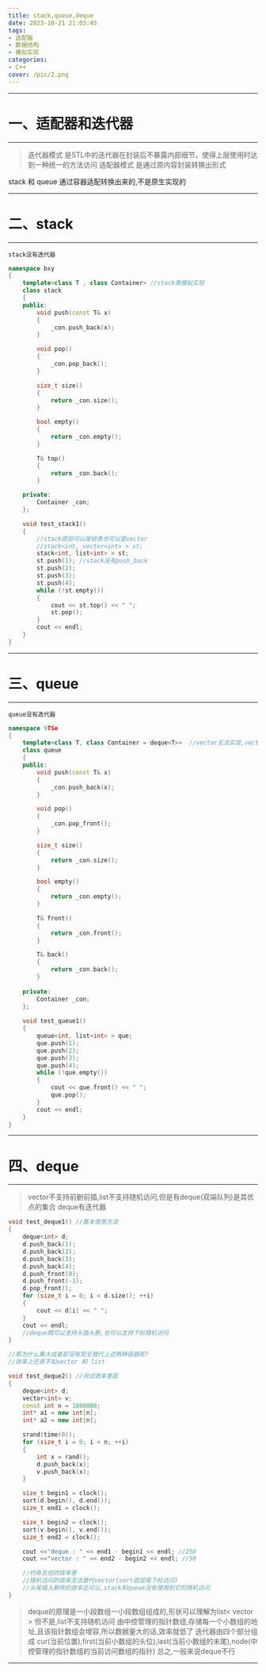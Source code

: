 ```yaml
---
title: stack,queue,deque
date: 2023-10-21 21:03:45
tags:
- 适配器
- 数据结构
- 模拟实现
categories: 
- C++
cover: /pic/2.png
---
```


---
# 一、适配器和迭代器
---

> 迭代器模式 是STL中的迭代器在封装后不暴露内部细节，使得上层使用时达到一种统一的方法访问
>适配器模式 是通过原内容封装转换出形式

stack 和 queue 通过容器适配转换出来的,不是原生实现的

---

# 二、stack
---
`stack没有迭代器`

```cpp
namespace bsy
{
	template<class T , class Container> //stack类模拟实现
	class stack
	{
	public:
		void push(const T& x)
		{
			_con.push_back(x);
		}

		void pop()
		{
			_con.pop_back();
		}

		size_t size()
		{
			return _con.size();
		}

		bool empty()
		{
			return _con.empty();
		}

		T& top()
		{
			return _con.back();
		}

	private:
		Container _con;
	};

	void test_stack1()
	{
		//stack底层可以是链表也可以是vector
		//stack<int, vector<int> > st;
		stack<int, list<int> > st;
		st.push(1); //stack没有push_back
		st.push(2);
		st.push(3);
		st.push(4);
		while (!st.empty())
		{
			cout << st.top() << " ";
			st.pop();
		}
		cout << endl;
	}
}

```

---
# 三、queue

---
`queue没有迭代器`
```cpp
namespace 9TSe
{
	template<class T, class Container = deque<T>>  //vector无法实现,vector没有前插前删操作,效率太低,一般是list作为底层
	class queue
	{
	public:
		void push(const T& x)
		{
			_con.push_back(x);
		}

		void pop()
		{
			_con.pop_front();  
		}

		size_t size()
		{
			return _con.size();
		}

		bool empty()
		{
			return _con.empty();
		}

		T& front()
		{
			return _con.front();
		}

		T& back()
		{
			return _con.back();
		}
		
	private:
		Container _con;
	};
	
	void test_queue1()
	{
		queue<int, list<int> > que;
		que.push(1);
		que.push(2);
		que.push(3);
		que.push(4);
		while (!que.empty())
		{
			cout << que.front() << " ";
			que.pop();
		}
		cout << endl;
	}
}
```
---

# 四、deque
---

> vector不支持前删前插,list不支持随机访问,但是有deque(双端队列)是其优点的集合
> deque有迭代器

```cpp
void test_deque1() //基本使用方法
{
	deque<int> d;
	d.push_back(1);
	d.push_back(2);
	d.push_back(3);
	d.push_back(4);
	d.push_front(0);
	d.push_front(-1);
	d.pop_front();
	for (size_t i = 0; i < d.size(); ++i)
	{
		cout << d[i] << " ";
	}
	cout << endl;
	//deque既可以支持头插头删,也可以支持下标随机访问
}

//那为什么集大成者却没有完全替代上述两种容器呢?
//效率上还是不如vector 和 list

void test_deque2() //测试效率差距
{
	deque<int> d;
	vector<int> v;
	const int n = 1000000;
	int* a1 = new int[n];
	int* a2 = new int[n];

	srand(time(0));
	for (size_t i = 0; i < n; ++i)
	{
		int x = rand();
		d.push_back(x);
		v.push_back(x);
	}

	size_t begin1 = clock();
	sort(d.begin(), d.end());
	size_t end1 = clock();

	size_t begin2 = clock();
	sort(v.begin(), v.end());
	size_t end2 = clock();

	cout <<"deque : " << end1 - begin1 << endl; //250
	cout <<"vector : " << end2 - begin2 << endl; //50

	//约有五倍的效率差
	//随机访问的效率无法替代vector(sort底层用下标访问)
	//头尾插入删除的效率还可以,stack和queue没有使用到它的随机访问
}
```

> deque的原理是一小段数组一小段数组组成的,形状可以理解为list< vector > 但不是,list不支持随机访问
>由中控管理的指针数组,存储每一个小数组的地址,且该指针数组会增容,所以数据量大的话,效率就低了
>迭代器由四个部分组成 cur(当前位置),first(当前小数组的头位),last(当前小数组的末尾),node(中控管理的指针数组的当前访问数组的指针)
>总之,一般来说deque不行
	
---